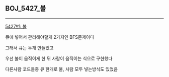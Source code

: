 ## BOJ_5427_불

---

[5427번: 불](https://www.acmicpc.net/problem/5427)

큐에 넣어서 관리해야할게 2가지인 BFS문제이다

그래서 큐는 두개 만들었고

우선 불이 움직이게 한 뒤 사람이 움직이는 식으로 구현했다

다른사람 코드들중 큐 한개로 불, 사람 모두 넣는방식도 있었음
